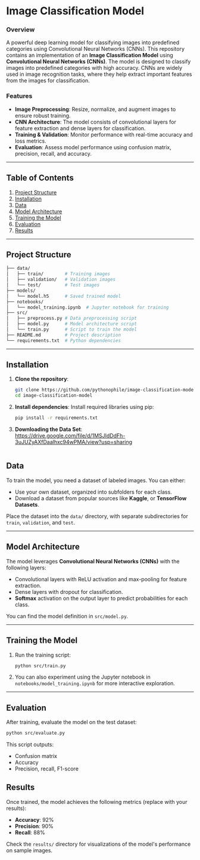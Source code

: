 # Image Classification Model

### Overview
A powerful deep learning model for classifying images into predefined categories using Convolutional Neural Networks (CNNs).
This repository contains an implementation of an **Image Classification Model** using **Convolutional Neural Networks (CNNs)**. The model is designed to classify images into predefined categories with high accuracy. CNNs are widely used in image recognition tasks, where they help extract important features from the images for classification.

### Features
- **Image Preprocessing**: Resize, normalize, and augment images to ensure robust training.
- **CNN Architecture**: The model consists of convolutional layers for feature extraction and dense layers for classification.
- **Training & Validation**: Monitor performance with real-time accuracy and loss metrics.
- **Evaluation**: Assess model performance using confusion matrix, precision, recall, and accuracy.

---

## Table of Contents
1. [Project Structure](#project-structure)
2. [Installation](#installation)
3. [Data](#data)
4. [Model Architecture](#model-architecture)
5. [Training the Model](#training-the-model)
6. [Evaluation](#evaluation)
7. [Results](#results)
---

## Project Structure
```bash
├── data/
│   ├── train/        # Training images
│   ├── validation/   # Validation images
│   └── test/         # Test images
├── models/
│   └── model.h5      # Saved trained model
├── notebooks/
│   └── model_training.ipynb  # Jupyter notebook for training
├── src/
│   ├── preprocess.py # Data preprocessing script
│   ├── model.py      # Model architecture script
│   └── train.py      # Script to train the model
├── README.md         # Project description
└── requirements.txt  # Python dependencies
```

---

## Installation
1. **Clone the repository**:
   ```bash
   git clone https://github.com/pythonophile/image-classification-model.git
   cd image-classification-model
   ```

2. **Install dependencies**:
   Install required libraries using pip:
   ```bash
   pip install -r requirements.txt
   ```

3. **Downloading the Data Set**:
   https://drive.google.com/file/d/1MSJIdDdFh-3uJUZyAXfDaalhxc94wPMA/view?usp=sharing
   ```

## Data
To train the model, you need a dataset of labeled images. You can either:
- Use your own dataset, organized into subfolders for each class.
- Download a dataset from popular sources like **Kaggle**, or **TensorFlow Datasets**.

Place the dataset into the `data/` directory, with separate subdirectories for `train`, `validation`, and `test`.

---

## Model Architecture
The model leverages **Convolutional Neural Networks (CNNs)** with the following layers:
- Convolutional layers with ReLU activation and max-pooling for feature extraction.
- Dense layers with dropout for classification.
- **Softmax** activation on the output layer to predict probabilities for each class.

You can find the model definition in `src/model.py`.

---

## Training the Model
1. Run the training script:
   ```bash
   python src/train.py
   ```

2. You can also experiment using the Jupyter notebook in `notebooks/model_training.ipynb` for more interactive exploration.

---

## Evaluation
After training, evaluate the model on the test dataset:
```bash
python src/evaluate.py
```
This script outputs:
- Confusion matrix
- Accuracy
- Precision, recall, F1-score

## Results
Once trained, the model achieves the following metrics (replace with your results):

- **Accuracy**: 92%
- **Precision**: 90%
- **Recall**: 88%

Check the `results/` directory for visualizations of the model's performance on sample images.
